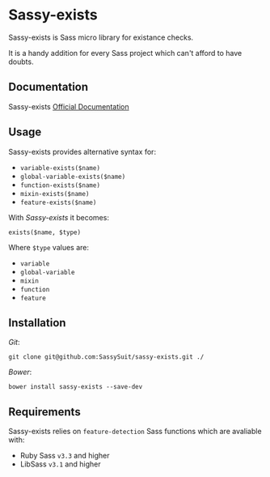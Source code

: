 # Sassy-exists

Sassy-exists is Sass micro library for existance checks. 

It is a handy addition for every Sass project which can't afford to have doubts.

## Documentation

Sassy-exists [Official Documentation](http://sassysuit.github.io/sassy-exists/)

## Usage

Sassy-exists provides alternative syntax for:

* `variable-exists($name)` 
* `global-variable-exists($name)` 
* `function-exists($name)` 
* `mixin-exists($name)` 
* `feature-exists($name)` 

With _Sassy-exists_ it becomes:

```
exists($name, $type)
```

Where `$type` values are: 

* `variable`
* `global-variable`
* `mixin`
* `function`
* `feature`

## Installation

_Git_:

```
git clone git@github.com:SassySuit/sassy-exists.git ./
```

_Bower_:

```
bower install sassy-exists --save-dev
```

## Requirements

Sassy-exists relies on `feature-detection` Sass functions which are avaliable with:

* Ruby Sass `v3.3` and higher 
* LibSass `v3.1` and higher

